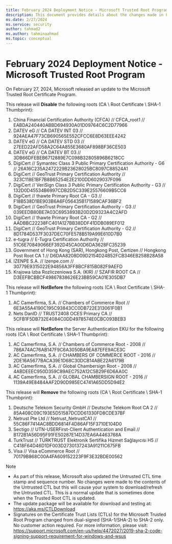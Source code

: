 ```yaml
---
title: February 2024 Deployment Notice - Microsoft Trusted Root Program 
description: This document provides details about the changes made in February 2024 to the root store.
ms.date: 2/27/2024
ms.service: security
author: tahmad2
ms.author: tahminaahmad
ms.topic: conceptual
---
```


# February 2024 Deployment Notice - Microsoft Trusted Root Program 

On February 27, 2024, Microsoft released an update to the Microsoft Trusted Root Certificate Program.

This release will **Disable** the following roots (CA \ Root Certificate \ SHA-1 Thumbprint):

1. China Financial Certification Authority (CFCA) // CFCA_root1 // EABDA240440ABBD694930A01D09764C6C2D77966
2. DATEV eG // CA DATEV INT 03 // 924AEA47F73CB690565E552CFCC6E8D63EEE4242
3. DATEV eG // CA DATEV STD 03 // 27EED22AFD58A2C64A855E3680AF898BF36CE503
4. DATEV eG // CA DATEV BT 03 // 3DB66DFEBEB6712889E7C098B32805896B6218CC
5. DigiCert // Symantec Class 3 Public Primary Certification Authority - G6 // 26A16C235A2472229B23628025BC8097C88524A1
6. DigiCert // GeoTrust Primary Certification Authority // 323C118E1BF7B8B65254E2E2100DD6029037F096
7. DigiCert // VeriSign Class 3 Public Primary Certification Authority - G3 // 132D0D45534B6997CDB2D5C339E25576609B5CC6
8. DigiCert // thawte Primary Root CA - G3 // F18B538D1BE903B6A6F056435B171589CAF36BF2
9. DigiCert // GeoTrust Primary Certification Authority - G3 // 039EEDB80BE7A03C6953893B20D2D9323A4C2AFD
10. DigiCert // thawte Primary Root CA - G2 // AADBBC22238FC401A127BB38DDF41DDB089EF012
11. DigiCert // GeoTrust Primary Certification Authority - G2 // 8D1784D537F3037DEC70FE578B519A99E610D7B0
12. e-tugra // E-Tugra Certification Authority // 51C6E70849066EF392D45CA00D6DA3628FC35239
13. Government of Hong Kong (SAR), Hongkong Post, Certizen // Hongkong Post Root CA 1 // D6DAA8208D09D2154D24B52FCB346EB258B28A58
14. IZENPE S.A. // Izenpe.com // 30779E9315022E94856A3FF8BCF815B082F9AEFD
15. Krajowa Izba Rozliczeniowa S.A. (KIR) // SZAFIR ROOT CA // D3EEFBCBBCF49867838626E23BB59CA01E305DB7

This release will **NotBefore** the following roots (CA \ Root Certificate \ SHA-1 Thumbprint):

1. AC Camerfirma, S.A. // Chambers of Commerce Root // 6E3A55A4190C195C93843CC0DB722E313061F0B1
2. Nets DanID // TRUST2408 OCES Primary CA // 5CFB1F5DB732E4084C0DD4978574E0CBC093BEB3

This release will **NotBefore** the Server Authentication EKU for the following roots (CA \ Root Certificate \ SHA-1 Thumbprint):

1. AC Camerfirma, S.A. // Chambers of Commerce Root - 2008 // 786A74AC76AB147F9C6A3050BA9EA87EFE9ACE3C
2. AC Camerfirma, S.A. // CHAMBERS OF COMMERCE ROOT - 2016 // 2DE16A5677BACA39E1D68C30DCB14ABE22A6179B
3. AC Camerfirma, S.A. // Global Chambersign Root - 2008 // 4ABDEEEC950D359C89AEC752A12C5B29F6D6AA0C
4. AC Camerfirma, S.A. // GLOBAL CHAMBERSIGN ROOT - 2016 // 1139A49E8484AAF2D90D985EC4741A65DD5D94E2

This release will **Remove** the following roots (CA \ Root Certificate \ SHA-1 Thumbprint):

1. Deutsche Telekom Security GmbH // Deutsche Telekom Root CA 2 // 85A408C09C193E5D51587DCDD61330FD8CDE37BF
2. Netrust Pte Ltd // Netrust_NetrustCA1 // 55C86F7414AC8BDD6814F4D86AF15F3710E104D0
3. Sectigo // UTN-USERFirst-Client Authentication and Email // B172B1A56D95F91FE50287E14D37EA6A4463768A
4. TurkTrust // TÜRKTRUST Elektronik Sertifika Hizmet Sağlayıcısı H5 // C418F64D46D1DF003D2730137243A91211C675FB
5. Visa // Visa eCommerce Root // 70179B868C00A4FA609152223F9F3E32BDE00562

>[!NOTE]
> * As part of this release, Microsoft also updated the Untrusted CTL time stamp and sequence number. No changes were made to the contents of the Untrusted CTL but this will cause your system to download/refresh the Untrusted CTL. This is a normal update that is sometimes done when the Trusted Root CTL is updated.
> * The update package will be available for download and testing at: <https://aka.ms/CTLDownload>
> * Signatures on the Certificate Trust Lists (CTLs) for the Microsoft Trusted Root Program changed from dual-signed (SHA-1/SHA-2) to SHA-2 only. No customer action required. For more information, please visit: <https://support.microsoft.com/en-us/help/4472027/2019-sha-2-code-signing-support-requirement-for-windows-and-wsus>
